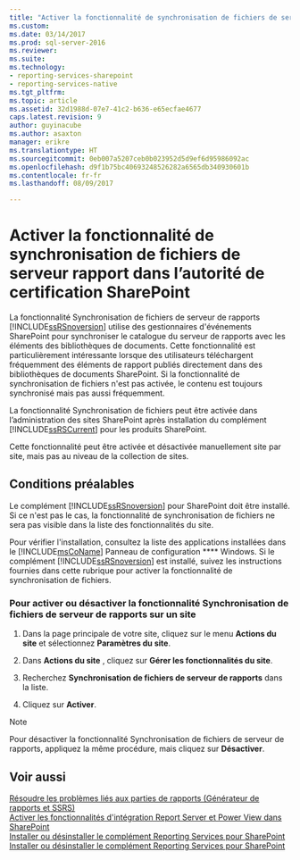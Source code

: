 ```yaml
---
title: "Activer la fonctionnalité de synchronisation de fichiers de serveur rapport dans l’autorité de certification SharePoint | Documents Microsoft"
ms.custom: 
ms.date: 03/14/2017
ms.prod: sql-server-2016
ms.reviewer: 
ms.suite: 
ms.technology:
- reporting-services-sharepoint
- reporting-services-native
ms.tgt_pltfrm: 
ms.topic: article
ms.assetid: 32d1988d-07e7-41c2-b636-e65ecfae4677
caps.latest.revision: 9
author: guyinacube
ms.author: asaxton
manager: erikre
ms.translationtype: HT
ms.sourcegitcommit: 0eb007a5207ceb0b023952d5d9ef6d95986092ac
ms.openlocfilehash: d9f1b75bc40693248526282a6565db340930601b
ms.contentlocale: fr-fr
ms.lasthandoff: 08/09/2017

---
```

# <a name="activate-the-report-server-file-sync-feature-in-sharepoint-ca"></a>Activer la fonctionnalité de synchronisation de fichiers de serveur rapport dans l’autorité de certification SharePoint
  La fonctionnalité Synchronisation de fichiers de serveur de rapports [!INCLUDE[ssRSnoversion](../../includes/ssrsnoversion-md.md)] utilise des gestionnaires d'événements SharePoint pour synchroniser le catalogue du serveur de rapports avec les éléments des bibliothèques de documents. Cette fonctionnalité est particulièrement intéressante lorsque des utilisateurs téléchargent fréquemment des éléments de rapport publiés directement dans des bibliothèques de documents SharePoint. Si la fonctionnalité de synchronisation de fichiers n'est pas activée, le contenu est toujours synchronisé mais pas aussi fréquemment.  
  
 La fonctionnalité Synchronisation de fichiers peut être activée dans l’administration des sites SharePoint après installation du complément [!INCLUDE[ssRSCurrent](../../includes/ssrscurrent-md.md)] pour les produits SharePoint.  
  
 Cette fonctionnalité peut être activée et désactivée manuellement site par site, mais pas au niveau de la collection de sites.  
  
## <a name="prerequisites"></a>Conditions préalables  
 Le complément [!INCLUDE[ssRSnoversion](../../includes/ssrsnoversion-md.md)] pour SharePoint doit être installé. Si ce n'est pas le cas, la fonctionnalité de synchronisation de fichiers ne sera pas visible dans la liste des fonctionnalités du site.  
  
 Pour vérifier l'installation, consultez la liste des applications installées dans le [!INCLUDE[msCoName](../../includes/msconame-md.md)] Panneau de configuration **** Windows. Si le complément [!INCLUDE[ssRSnoversion](../../includes/ssrsnoversion-md.md)] est installé, suivez les instructions fournies dans cette rubrique pour activer la fonctionnalité de synchronisation de fichiers.  
  
### <a name="to-activate-or-deactivate-the-reporting-services-file-sync-feature-on-a-site"></a>Pour activer ou désactiver la fonctionnalité Synchronisation de fichiers de serveur de rapports sur un site  
  
1.  Dans la page principale de votre site, cliquez sur le menu **Actions du site** et sélectionnez **Paramètres du site**.  
  
2.  Dans **Actions du site** , cliquez sur **Gérer les fonctionnalités du site**.  
  
3.  Recherchez **Synchronisation de fichiers de serveur de rapports** dans la liste.  
  
4.  Cliquez sur **Activer**.  
  
> [!NOTE]  
>  Pour désactiver la fonctionnalité Synchronisation de fichiers de serveur de rapports, appliquez la même procédure, mais cliquez sur **Désactiver**.  
  
## <a name="see-also"></a>Voir aussi  
 [Résoudre les problèmes liés aux parties de rapports (Générateur de rapports et SSRS)](http://msdn.microsoft.com/en-us/d9fe1932-46e7-421b-a8a9-4c54d9576e94)   
 [Activer les fonctionnalités d'intégration Report Server et Power View dans SharePoint](../../reporting-services/report-server-sharepoint/site-collection-features-report-server-and-power-view.md)   
 [Installer ou désinstaller le complément Reporting Services pour SharePoint](../../reporting-services/install-windows/install-or-uninstall-the-reporting-services-add-in-for-sharepoint.md)   
 [Installer ou désinstaller le complément Reporting Services pour SharePoint](../../reporting-services/install-windows/install-or-uninstall-the-reporting-services-add-in-for-sharepoint.md)  
  
  
